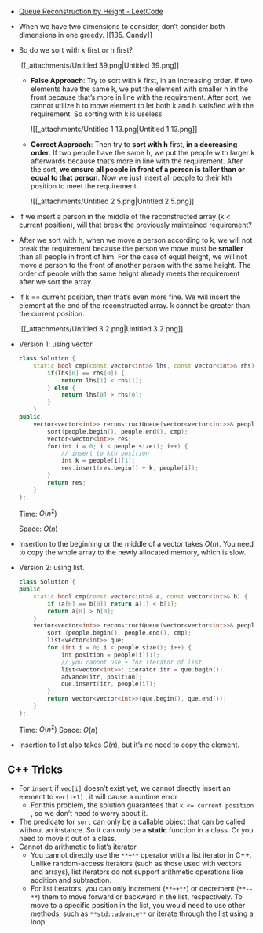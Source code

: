 - [Queue Reconstruction by Height - LeetCode](https://leetcode.com/problems/queue-reconstruction-by-height/description/)
- When we have two dimensions to consider, don’t consider both dimensions in one greedy. [[135. Candy]]
- So do we sort with k first or h first?
    
    ![[_attachments/Untitled 39.png|Untitled 39.png]]
    
    - **False Approach**: Try to sort with k first, in an increasing order. If two elements have the same k, we put the element with smaller h in the front because that’s more in line with the requirement. After sort, we cannot utilize h to move element to let both k and h satisfied with the requirement. So sorting with k is useless
        
        ![[_attachments/Untitled 1 13.png|Untitled 1 13.png]]
        
    - **Correct Approach**: Then try to **sort with h** first, **in a decreasing order**. If two people have the same h, we put the people with larger k afterwards because that’s more in line with the requirement. After the sort, **we ensure all people in front of a person is taller than or equal to that person**. Now we just insert all people to their kth position to meet the requirement.
        
        ![[_attachments/Untitled 2 5.png|Untitled 2 5.png]]
        
- If we insert a person in the middle of the reconstructed array (k < current position), will that break the previously maintained requirement?
- After we sort with h, when we move a person according to k, we will not break the requirement because the person we move must be **smaller** than all people in front of him. For the case of equal height, we will not move a person to the front of another person with the same height. The order of people with the same height already meets the requirement after we sort the array.
- If k == current position, then that’s even more fine. We will insert the element at the end of the reconstructed array. k cannot be greater than the current position.
    
    ![[_attachments/Untitled 3 2.png|Untitled 3 2.png]]
    
- Version 1: using vector
    
    ```C++
    class Solution {
        static bool cmp(const vector<int>& lhs, const vector<int>& rhs) {
            if(lhs[0] == rhs[0]) {
                return lhs[1] < rhs[1];
            } else {
                return lhs[0] > rhs[0];
            }
        }
    public:
        vector<vector<int>> reconstructQueue(vector<vector<int>>& people) {
            sort(people.begin(), people.end(), cmp);
            vector<vector<int>> res;
            for(int i = 0; i < people.size(); i++) {
                // insert to kth position
                int k = people[i][1];
                res.insert(res.begin() + k, people[i]);
            }
            return res;
        }
    };
    ```
    
    Time: $O(n^2)$﻿
    
    Space: $O(n)$﻿
    
- Insertion to the beginning or the middle of a vector takes $O(n)$﻿. You need to copy the whole array to the newly allocated memory, which is slow.
- Version 2: using list.
    
    ```C++
    class Solution {
    public:
        static bool cmp(const vector<int>& a, const vector<int>& b) {
            if (a[0] == b[0]) return a[1] < b[1];
            return a[0] > b[0];
        }
        vector<vector<int>> reconstructQueue(vector<vector<int>>& people) {
            sort (people.begin(), people.end(), cmp);
            list<vector<int>> que;
            for (int i = 0; i < people.size(); i++) {
                int position = people[i][1];
                // you cannot use + for iterator of list
                list<vector<int>>::iterator itr = que.begin();
                advance(itr, position);
                que.insert(itr, people[i]);
            }
            return vector<vector<int>>(que.begin(), que.end());
        }
    };
    ```
    
    Time: $O(n^2)$﻿ Space: $O(n)$﻿
    
- Insertion to list also takes $O(n)$﻿, but it’s no need to copy the element.

## C++ Tricks

- For `insert` if `vec[i]` doesn’t exist yet, we cannot directly insert an element to `vec[i+1]` , it will cause a runtime error
    - For this problem, the solution guarantees that `k <= current position` , so we don’t need to worry about it.
- The predicate for `sort` can only be a callable object that can be called without an instance. So it can only be a **static** function in a class. Or you need to move it out of a class.
- Cannot do arithmetic to list’s iterator
    - You cannot directly use the `**+**` operator with a list iterator in C++. Unlike random-access iterators (such as those used with vectors and arrays), list iterators do not support arithmetic operations like addition and subtraction.
    - For list iterators, you can only increment (`**++**`) or decrement (`**--**`) them to move forward or backward in the list, respectively. To move to a specific position in the list, you would need to use other methods, such as `**std::advance**` or iterate through the list using a loop.